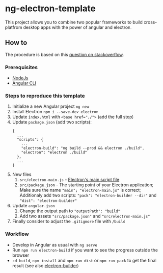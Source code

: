# ng-electron-template

This project allows you to combine two popular frameworks to build cross-platfrom desktop apps with the power of angular and electron.

## How to

The procedure is based on this [question on stackoverflow](https://stackoverflow.com/questions/41130993/electron-not-allowed-to-load-local-resource).

### Prerequisites

* [NodeJs](https://nodejs.org/en/)
* [Angular CLI](https://angular.io/guide/setup-local)

### Steps to reproduce this template

1. Initialize a new Angular project `ng new`
1. Install Electron `npm i --save-dev electron`
1. Update `index.html` with `<base href="./">` (add the full stop)
1. Update `package.json` (add two scripts):
   ```
   {
     ...
     "scripts": {
       ...
       "electron-build": "ng build --prod && electron ./build",
       "electron": "electron ./build"
     },
     ...
   }
   ```
1. New files
   1. `src/electron-main.js` - [Electron's main script file](https://www.electronjs.org/docs/tutorial/quick-start#create-the-main-script-file) 
   1. `src/package.json` - The starting point of your Electron application; Make sure the name `"main"; "electron-main.js"` is correct; Additionaly add two scripts: `"pack": "electron-builder --dir"` and `"dist": "electron-builder"`
1. Update `angular.json`
   1. Change the output path to `"outputPath": "build"`
   1. Add two assets `"src/package.json"` and `"src/electron-main.js"`
1. Finally consider to adjust the `.gitignore` file with `/build`

### Workflow

* Develop in Angular as usual with `ng serve`
* Run `npm run electron-build` if you want to see the progress outside the browser
* `cd build`, `npm install` and `npm run dist` or `npm run pack` to get the final result (see also [electron-builder](https://github.com/electron-userland/electron-builder))
